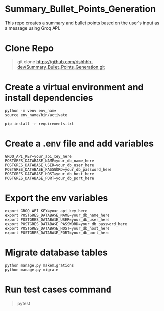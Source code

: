 # Summary_Bullet_Points_Generation
This repo creates a summary and bullet points based on the user's input as a message using Groq API. 

# Clone Repo
> git clone https://github.com/rishhhh-dev/Summary_Bullet_Points_Generation.git

# Create a virtual environment and install dependencies
```
python -m venv env_name
source env_name/bin/activate

pip install -r requirements.txt
```

# Create a .env file and add variables
```
GROQ_API_KEY=your_api_key_here
POSTGRES_DATABASE_NAME=your_db_name_here
POSTGRES_DATABASE_USER=your_db_user_here
POSTGRES_DATABASE_PASSWORD=your_db_password_here
POSTGRES_DATABASE_HOST=your_db_host_here
POSTGRES_DATABASE_PORT=your_db_port_here
```
# Export the env variables
```
export GROQ_API_KEY=your_api_key_here
export POSTGRES_DATABASE_NAME=your_db_name_here
export POSTGRES_DATABASE_USER=your_db_user_here
export POSTGRES_DATABASE_PASSWORD=your_db_password_here
export POSTGRES_DATABASE_HOST=your_db_host_here
export POSTGRES_DATABASE_PORT=your_db_port_here
```

# Migrate database tables
```
python manage.py makemigrations
python manage.py migrate
```

# Run test cases command
> pytest

